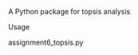 A Python package for topsis analysis

Usage

assignment6_topsis.py <dataset> <weights> <impacts> <result file name>